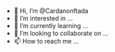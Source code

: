- 👋 Hi, I’m @Cardanonftada
- 👀 I’m interested in ...
- 🌱 I’m currently learning ...
- 💞️ I’m looking to collaborate on ...
- 📫 How to reach me ...

<!---
Cardanonftada/Cardanonftada is a ✨ special ✨ repository because its `README.md` (this file) appears on your GitHub profile.
You can click the Preview link to take a look at your changes.
--->

